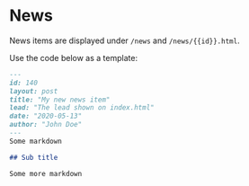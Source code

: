 # News

News items are displayed under `/news` and `/news/{{id}}.html`.

Use the code below as a template:

```markdown
---
id: 140
layout: post
title: "My new news item"
lead: "The lead shown on index.html"
date: "2020-05-13"
author: "John Doe"
---
Some markdown

## Sub title

Some more markdown
```